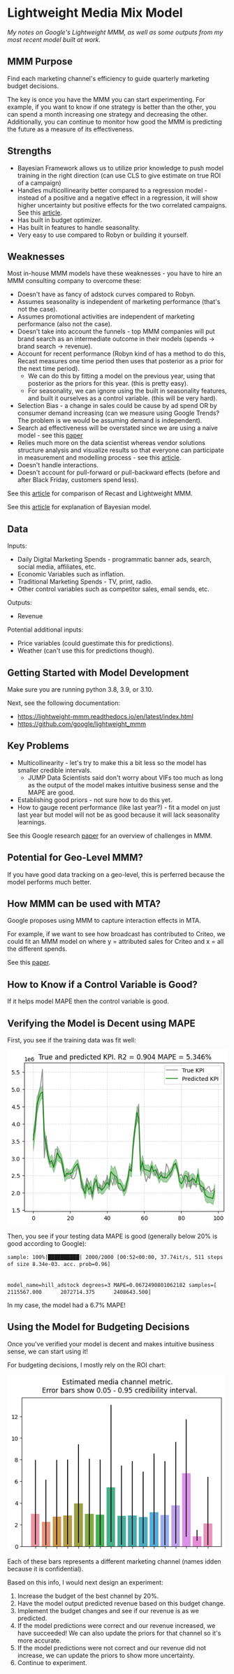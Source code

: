 # Lightweight Media Mix Model

*My notes on Google's Lightweight MMM, as well as some outputs from my most recent model built at work.*

## MMM Purpose

Find each marketing channel's efficiency to guide quarterly marketing budget decisions.

The key is once you have the MMM you can start experimenting. For example, if you want to know if one strategy is better than the other, you can spend a month increasing one strategy and decreasing the other. Additionally, you can continue to monitor how good the MMM is predicting the future as a measure of its effectiveness. 

## Strengths

* Bayesian Framework allows us to utilize prior knowledge to push model training in the right direction (can use CLS to give estimate on true ROI of a campaign)
* Handles multicollinearity better compared to a regression model - instead of a positive and a negative effect in a regression, it will show higher uncertainty but positive effects for the two correlated campaigns. See this [article](https://getrecast.com/how-d2c-brands-can-deal-with-multicollinearity-in-their-marketing-mix-modeling/#:~:text=One%20preliminary%20method%20to%20detect,above%20typically%20indicates%20high%20multicollinearity.).
* Has built in budget optimizer.
* Has built in features to handle seasonality.
* Very easy to use compared to Robyn or building it yourself.

## Weaknesses 

Most in-house MMM models have these weaknesses - you have to hire an MMM consulting company to overcome these:
* Doesn't have as fancy of adstock curves compared to Robyn.
* Assumes seasonality is independent of marketing performance (that's not the case).
* Assumes promotional activities are independent of marketing performance (also not the case).
* Doesn't take into account the funnels - top MMM companies will put brand search as an intermediate outcome in their models (spends -> brand search -> revenue).
* Account for recent performance (Robyn kind of has a method to do this, Recast measures one time period then uses that posterior as a prior for the next time period).
    * We can do this by fitting a model on the previous year, using that posterior as the priors for this year. (this is pretty easy).
    * For seasonality, we can ignore using the built in seasonality features, and built it ourselves as a control variable. (this will be very hard).
* Selection Bias - a change in sales could be cause by ad spend OR by consumer demand increasing (can we measure using Google Trends? The problem is we would be assuming demand is independent).
* Search ad effectiveness will be overstated since we are using a naive model - see this [paper](https://arxiv.org/abs/1807.03292)
* Relies much more on the data scientist whereas vendor solutions structure analysis and visualize results so that everyone can participate in measurement and modelling process - see this [article](https://blog.scanmarqed.com/open-source-mmm-vs-strataqed).
* Doesn't handle interactions.
* Doesn't account for pull-forward or pull-backward effects (before and after Black Friday, customers spend less).

See this [article](https://getrecast.com/recast-vs-lightweight-mmm/) for comparison of Recast and Lightweight MMM.

See this [article](https://medium.com/towards-data-science/understanding-bayesian-marketing-mix-modeling-a-deep-dive-into-prior-specifications-af400adb836e) for explanation of Bayesian model.

## Data

Inputs:

* Daily Digital Marketing Spends - programmatic banner ads, search, social media, affiliates, etc.
* Economic Variables such as inflation.
* Traditional Marketing Spends - TV, print, radio.
* Other control variables such as competitor sales, email sends, etc.

Outputs:

* Revenue

Potential additional inputs:
* Price variables (could guestimate this for predictions).
* Weather (can't use this for predictions though).

## Getting Started with Model Development

Make sure you are running python 3.8, 3.9, or 3.10. 

Next, see the following documentation:
* https://lightweight-mmm.readthedocs.io/en/latest/index.html
* https://github.com/google/lightweight_mmm

## Key Problems

* Multicollinearity - let's try to make this a bit less so the model has smaller credible intervals.
    * JUMP Data Scientists said don't worry about VIFs too much as long as the output of the model makes intuitive business sense and the MAPE are good.
* Establishing good priors - not sure how to do this yet.
* How to gauge recent performance (like last year?) - fit a model on just last year but model will not be as good because it will lack seasonality learnings.

See this Google research [paper](https://static.googleusercontent.com/media/research.google.com/en//pubs/archive/45998.pdf) for an overview of challenges in MMM.

## Potential for Geo-Level MMM?

If you have good data tracking on a geo-level, this is perferred because the model performs much better. 

## How MMM can be used with MTA?

Google proposes using MMM to capture interaction effects in MTA.

For example, if we want to see how broadcast has contributed to Criteo, we could fit an MMM model on where y = attributed sales for Criteo and x = all the different spends.

See this [paper](https://www.thinkwithgoogle.com/_qs/documents/13385/TwGxOP_Unified_Marketing_Measurement.pdf).


## How to Know if a Control Variable is Good?

If it helps model MAPE then the control variable is good.

## Verifying the Model is Decent using MAPE

First, you see if the training data was fit well:

![](training_data_fit.png)

Then, you see if your testing data MAPE is good (generally below 20% is good according to Google):

    sample: 100%|██████████| 2000/2000 [00:52<00:00, 37.74it/s, 511 steps of size 8.34e-03. acc. prob=0.96]
    

    model_name=hill_adstock degrees=3 MAPE=0.0672490801062182 samples=[     2115567.000      2072714.375      2408643.500]

In my case, the model had a 6.7% MAPE!

## Using the Model for Budgeting Decisions

Once you've verified your model is decent and makes intuitive business sense, we can start using it!

For budgeting decisions, I mostly rely on the ROI chart:

![](image.png)

Each of these bars represents a different marketing channel (names idden because it is confidential).

Based on this info, I would next design an experiment:

1. Increase the budget of the best channel by 20%. 
2. Have the model output predicted revenue based on this budget change.
3. Implement the budget changes and see if our revenue is as we predicted.
4. If the model predictions were correct and our revenue increased, we have succeeded! We can also update the priors for that channel so it's more accurate.
5. If the model predictions were not correct and our revenue did not increase, we can update the priors to show more uncertainty.
6. Continue to experiment. 


